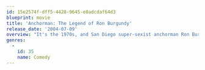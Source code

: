 ```yaml
---
id: 15e2574f-dff5-4428-9645-e0adcdaf64d3
blueprint: movie
title: 'Anchorman: The Legend of Ron Burgundy'
release_date: '2004-07-09'
overview: "It's the 1970s, and San Diego super-sexist anchorman Ron Burgundy is the top dog in local TV, but that's all about to change when ambitious reporter Veronica Corningstone arrives as a new employee at his station."
genres:
  -
    id: 35
    name: Comedy
---
```

